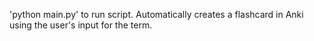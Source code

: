 'python main.py' to run script. Automatically creates a flashcard in Anki using the user's input for the term.
